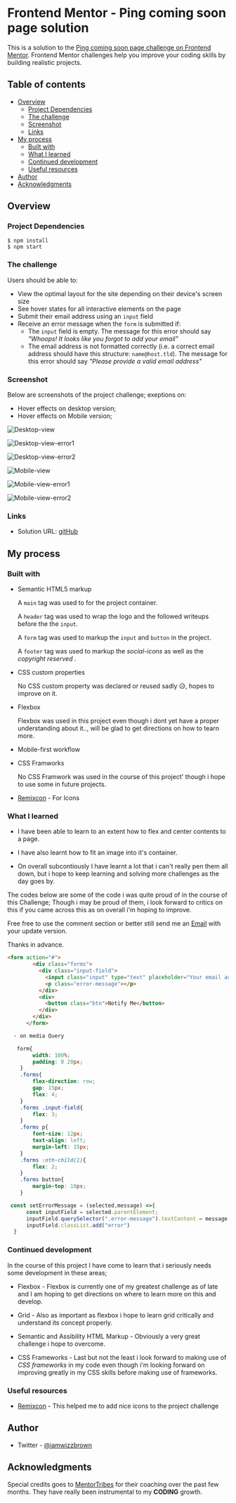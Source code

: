 # Frontend Mentor - Ping coming soon page solution

This is a solution to the [Ping coming soon page challenge on Frontend Mentor](https://www.frontendmentor.io/challenges/ping-single-column-coming-soon-page-5cadd051fec04111f7b848da). Frontend Mentor challenges help you improve your coding skills by building realistic projects. 

## Table of contents

- [Overview](#overview)
  - [Project Dependencies](#project-dependencies)
  - [The challenge](#the-challenge)
  - [Screenshot](#screenshot)
  - [Links](#links)
- [My process](#my-process)
  - [Built with](#built-with)
  - [What I learned](#what-i-learned)
  - [Continued development](#continued-development)
  - [Useful resources](#useful-resources)
- [Author](#author)
- [Acknowledgments](#acknowledgments)

## Overview

### Project Dependencies
```
$ npm install
$ npm start

```

### The challenge

Users should be able to:

- View the optimal layout for the site depending on their device's screen size
- See hover states for all interactive elements on the page
- Submit their email address using an `input` field
- Receive an error message when the `form` is submitted if:
	- The `input` field is empty. The message for this error should say *"Whoops! It looks like you forgot to add your email"*
	- The email address is not formatted correctly (i.e. a correct email address should have this structure: `name@host.tld`). The message for this error should say *"Please provide a valid email address"*

### Screenshot

Below are screenshots of the project challenge;
exeptions on:
- Hover effects on desktop version;
- Hover effects on Mobile version;

![Desktop-view](./my-screenshots/my-screenshot-desktop-view.png)

![Desktop-view-error1](./my-screenshots/my-screenshot-desktop-view-error1.png)

![Desktop-view-error2](./my-screenshots/my-screenshot-desktop-view-error2.png)

![Mobile-view](./my-screenshots/my-screenshot-mobile-view.png)

![Mobile-view-error1](./my-screenshots/my-screenshot-desktop-view-error1.png)

![Mobile-view-error2](./my-screenshots/my-screenshot-desktop-view-error2.png)

### Links

- Solution URL: [gitHub]([https://your-solution-url.com](https://github.com/X4MU-L/Ping_FrondendMentor_challenge.git))

## My process

### Built with

- Semantic HTML5 markup

  A ```main``` tag was used to for the project container.

  A ```header``` tag was used to wrap the logo and the followed writeups before the the ```input```.

  A ```form``` tag was used to markup the ```input``` and ```button``` in the project.

  A ```footer``` tag was used to markup the *social-icons* as well as the *copyright reserved* . 
  
- CSS custom properties

  No CSS custom property was declared or reused sadly 😥, hopes to improve on it.

- Flexbox

  Flexbox was used in this project even though i dont yet have a proper understanding about it.., will be glad to get directions on how to tearn more.

- Mobile-first workflow

- CSS Framworks

  No CSS Framwork was used in the course of this project' though i hope to use some in future projects.

- [Remixcon](https://remixicon.com//) - For Icons

### What I learned

- I have been able to learn to an extent how to flex and center contents to a page.

- I have also learnt how to fit an image into it's container.

- On overall subcontiously I have learnt a lot that i can't really pen them all down, but i hope to keep learning and solving more challenges as the day goes by.

The codes below are some of the code i was quite proud of in the course of this Challenge;
Though i may be proud of them, i look forward to critics on this if you came across this as on overall i'm hoping to improve.

Free free to use the comment section or better still send me an [Email](mailto:okolisamuel21@gmail.com) with your update version.

Thanks in advance.

```html
<form action="#">
        <div class="forms">
          <div class="input-field">
            <input class="input" type="text" placeholder="Your email address" />
            <p class="error-message"></p>
          </div>
          <div>
            <button class="btn">Notify Me</button>
          </div>
        </div>
      </form>
```
```css 
  - on media Query

   form{
        width: 100%;
        padding: 0 20px;
    }
    .forms{
        flex-direction: row;
        gap: 15px;
        flex: 4;
    }
    .forms .input-field{
        flex: 3;
    }
    .forms p{
        font-size: 12px;
        text-align: left;
        margin-left: 15px;
    }
    .forms :nth-child(2){
        flex: 2;
    }
    .forms button{
        margin-top: 10px;
    }
```
```js
 const setErrorMessage = (selected,message) =>{
      const inputField = selected.parentElement;
      inputField.querySelector(".error-message").textContent = message;
      inputField.classList.add("error")
  }
```

### Continued development

In the course of this project I have come to learn that i seriously needs some development in these areas;
- Flexbox - Flexbox is currently one of my greatest challenge as of late and I am hoping to get directions on where to learn more on this and develop.

- Grid - Also as important as flexbox i hope to learn grid critically and understand its concept properly.

- Semantic and Assibility HTML Markup - Obviously a very great challenge i hope to overcome.

- CSS Frameworks - Last but not the least i look forward to making use of *CSS frameworks* in my code even though i'm looking forward on improving greatly in my CSS skills before making use of frameworks.

### Useful resources

- [Remixcon](https://remixicon.com/) - This helped me to add nice icons to the project challenge

## Author

- Twitter - [@iamwizzbrown](https://www.twitter.com/iamwizzbrown)

## Acknowledgments

Special credits goes to [MentorTribes](https://www.mentortribes.com/) for their coaching over the past few months.
They have really been instrumental to my **CODING** growth.


